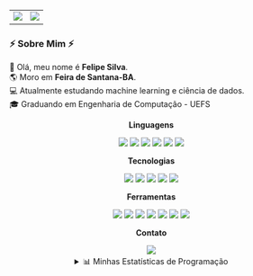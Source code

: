 <table align="center">
  <tr>
    <td align="center">
      <img height="165em" src="https://github-readme-stats.vercel.app/api?username=felipe-py&show_icons=true&theme=dracula&include_all_commits=true&count_private=true&title_color=9f7aea&icon_color=9f7aea&text_color=c9d1d9&bg_color=0d1117"/>
    </td>
    <td align="center">
      <img height="165em" src="https://github-readme-stats.vercel.app/api/top-langs/?username=felipe-py&layout=compact&langs_count=4&theme=dracula&title_color=9f7aea&text_color=c9d1d9&bg_color=0d1117"/>
    </td>
  </tr>
</table>

### ⚡️ Sobre Mim ⚡️

<p>
  🧔 Olá, meu nome é <strong>Felipe Silva</strong>. <br/>
  🌎 Moro em <strong>Feira de Santana-BA</strong>.<br/>
  💻 Atualmente estudando machine learning e ciência de dados.<br/>
  🎓 Graduando em Engenharia de Computação - UEFS<br/>
</p>

<div align="center">
  <p><strong>Linguagens</strong></p>
  <img src="https://img.shields.io/badge/Java-ED8B00?style=for-the-badge&logo=openjdk&logoColor=white"/>
  <img src="https://img.shields.io/badge/Python-3776AB?style=for-the-badge&logo=python&logoColor=white"/>
  <img src="https://img.shields.io/badge/C-A8B9CC?style=for-the-badge&logo=c&logoColor=black"/>
  <img src="https://img.shields.io/badge/TypeScript-3178C6?style=for-the-badge&logo=typescript&logoColor=white"/>
  <img src="https://img.shields.io/badge/MATLAB-0076A8?style=for-the-badge&logo=mathworks&logoColor=white"/>
  <img
src="https://img.shields.io/badge/R-276DC3?style=for-the-badge&logo=r&logoColor=white"/>
  

  <p><strong>Tecnologias</strong></p>
  <img src="https://img.shields.io/badge/MySQL-4479A1?style=for-the-badge&logo=mysql&logoColor=white"/>
  <img src="https://img.shields.io/badge/PostgreSQL-4169E1?style=for-the-badge&logo=postgresql&logoColor=white"/>
  <img src="https://img.shields.io/badge/LaTeX-008080?style=for-the-badge&logo=latex&logoColor=white"/>
  <img src="https://img.shields.io/badge/Docker-2496ED?style=for-the-badge&logo=docker&logoColor=white"/>
  <img src="https://img.shields.io/badge/Pandas-150458?style=for-the-badge&logo=pandas&logoColor=white"/>
  
  <p><strong>Ferramentas</strong></p>
  <img src="https://img.shields.io/badge/VS%20Code-000000?style=for-the-badge&logo=visualstudiocode&logoColor=white"/>
  <img src="https://img.shields.io/badge/IntelliJ_IDEA-000000.svg?style=for-the-badge&logo=intellij-idea&logoColor=white"/>
  <img src="https://img.shields.io/badge/PyCharm-000000.svg?style=for-the-badge&logo=pycharm&logoColor=white"/>
  <img src="https://img.shields.io/badge/GNU_Octave-000000?style=for-the-badge&logo=gnu-octave&logoColor=white"/>
  <img src="https://img.shields.io/badge/git-000000?style=for-the-badge&logo=git&logoColor=white"/>
  <img src="https://img.shields.io/badge/jupyter-000000?style=for-the-badge&logo=jupyter&logoColor=white"/>
  <img src="https://img.shields.io/badge/rstudio-000000?style=for-the-badge&logo=RStudio&logoColor=white"/>
</div>

<div align="center">
  <p><strong>Contato</strong></p>
  <a href="mailto:luis.silvareal77@gmail.com?subject=[GitHub]%20Contato%20Profissional"><img src="https://img.shields.io/badge/e‑mail-D14836.svg?style=for-the-badge&logo=GMail&logoColor=white"/></a>

<br/>

<details align="center">
  <summary>📊 Minhas Estatísticas de Programação</summary>
  <br>

  <!--START_SECTION:waka-->
![Profile Views](http://img.shields.io/badge/Profile%20Views-0-blue)

![Lines of code](https://img.shields.io/badge/From%20Hello%20World%20I%27ve%20Written-1.5%20million%20lines%20of%20code-blue)

**🐱 My GitHub Data** 

> 📦 539.9 kB Used in GitHub's Storage 
 > 
> 🏆 301 Contributions in the Year 2025
 > 
> 🚫 Not Opted to Hire
 > 
> 📜 20 Public Repositories 
 > 
> 🔑 4 Private Repositories 
 > 
**I'm a Night 🦉** 

```text
🌞 Morning                113 commits         ██░░░░░░░░░░░░░░░░░░░░░░░   09.35 % 
🌆 Daytime                212 commits         ████░░░░░░░░░░░░░░░░░░░░░   17.55 % 
🌃 Evening                818 commits         █████████████████░░░░░░░░   67.72 % 
🌙 Night                  65 commits          █░░░░░░░░░░░░░░░░░░░░░░░░   05.38 % 
```
📅 **I'm Most Productive on Tuesday** 

```text
Monday                   217 commits         ████░░░░░░░░░░░░░░░░░░░░░   17.96 % 
Tuesday                  338 commits         ███████░░░░░░░░░░░░░░░░░░   27.98 % 
Wednesday                203 commits         ████░░░░░░░░░░░░░░░░░░░░░   16.80 % 
Thursday                 113 commits         ██░░░░░░░░░░░░░░░░░░░░░░░   09.35 % 
Friday                   95 commits          ██░░░░░░░░░░░░░░░░░░░░░░░   07.86 % 
Saturday                 106 commits         ██░░░░░░░░░░░░░░░░░░░░░░░   08.77 % 
Sunday                   136 commits         ███░░░░░░░░░░░░░░░░░░░░░░   11.26 % 
```


📊 **This Week I Spent My Time On** 

```text
🕑︎ Time Zone: America/Bahia

💬 Programming Languages: 
Python                   2 hrs 29 mins       █████████████████████████   99.98 % 
Markdown                 0 secs              ░░░░░░░░░░░░░░░░░░░░░░░░░   00.02 % 

🔥 Editors: 
VS Code                  2 hrs 29 mins       █████████████████████████   100.00 % 

💻 Operating System: 
Windows                  2 hrs 29 mins       █████████████████████████   100.00 % 
```

**I Mostly Code in Python** 

```text
Python                   7 repos             ██████░░░░░░░░░░░░░░░░░░░   25.00 % 
TypeScript               5 repos             ████░░░░░░░░░░░░░░░░░░░░░   17.86 % 
Jupyter Notebook         3 repos             ███░░░░░░░░░░░░░░░░░░░░░░   10.71 % 
MATLAB                   1 repo              █░░░░░░░░░░░░░░░░░░░░░░░░   03.57 % 
HTML                     1 repo              █░░░░░░░░░░░░░░░░░░░░░░░░   03.57 % 
```



**Timeline**

![Lines of Code chart](https://raw.githubusercontent.com/felipe-py/felipe-py/main/assets/bar_graph.png)


 Last Updated on 20/09/2025 04:14:07 UTC
<!--END_SECTION:waka-->

</details>
